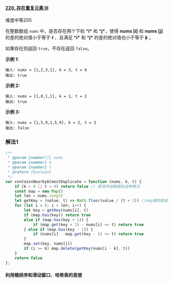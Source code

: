 #### [220. 存在重复元素 III](https://leetcode-cn.com/problems/contains-duplicate-iii/)

难度中等205

在整数数组 `nums` 中，是否存在两个下标 ***i\*** 和 ***j\***，使得 **nums [i]** 和 **nums [j]** 的差的绝对值小于等于 ***t*** ，且满足 ***i\*** 和 ***j\*** 的差的绝对值也小于等于 ***ķ*** 。

如果存在则返回 `true`，不存在返回 `false`。

 

**示例 1:**

```
输入: nums = [1,2,3,1], k = 3, t = 0
输出: true
```

**示例 2:**

```
输入: nums = [1,0,1,1], k = 1, t = 2
输出: true
```

**示例 3:**

```
输入: nums = [1,5,9,1,5,9], k = 2, t = 3
输出: false
```

### 解法1

```js
/**
 * @param {number[]} nums
 * @param {number} k
 * @param {number} t
 * @return {boolean}
 */
var containsNearbyAlmostDuplicate = function (nums, k, t) {
    if (k < 0 || t < 0) return false // 题目所给数据有这种情况
    const map = new Map()
    let len = nums.length
    let getKey = (value, t) => Math.floor(value / (t + 1)) //map键的取值即为关键
    for (let i = 0; i < len; i++) {
        let key = getKey(nums[i], t)
        if (map.has(key)) return true
        else if (map.has(key + 1)) {
            if (map.get(key + 1) - nums[i] <= t) return true
        } else if (map.has(key - 1)) {
            if (nums[i] - map.get(key - 1) <= t) return true
        }
        map.set(key, nums[i])
        if (i >= k) map.delete(getKey(nums[i - k], t))
    }
    return false
};
```

#### 利用桶排序和滑动窗口、哈希表的思想
